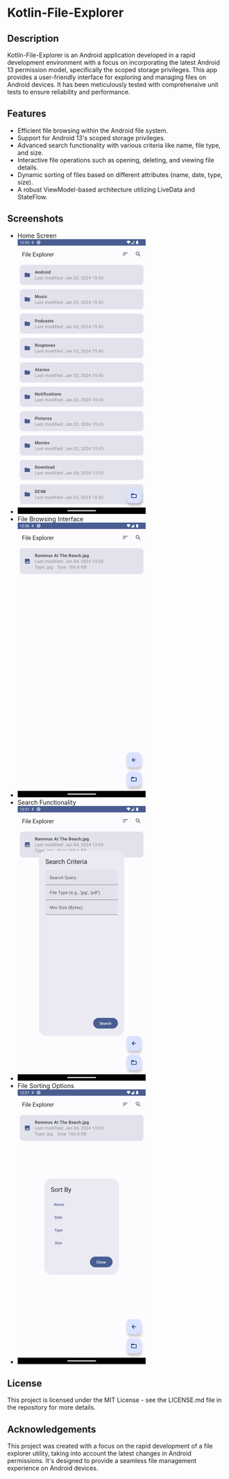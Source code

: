 # Kotlin-File-Explorer

## Description
Kotlin-File-Explorer is an Android application developed in a rapid development environment with a focus on incorporating the latest Android 13 permission model, specifically the scoped storage privileges. This app provides a user-friendly interface for exploring and managing files on Android devices. It has been meticulously tested with comprehensive unit tests to ensure reliability and performance.

## Features
- Efficient file browsing within the Android file system.
- Support for Android 13's scoped storage privileges.
- Advanced search functionality with various criteria like name, file type, and size.
- Interactive file operations such as opening, deleting, and viewing file details.
- Dynamic sorting of files based on different attributes (name, date, type, size).
- A robust ViewModel-based architecture utilizing LiveData and StateFlow.

## Screenshots
- Home Screen
- ![Home Screen](/Screenshots/HomePage.png)
- File Browsing Interface
- ![File Browsing](/Screenshots/FileExample.png)
- Search Functionality
- ![Search](/Screenshots/SearchCriteria.png)
- File Sorting Options
- ![Sorting](/Screenshots/SortOptions.png)



## License
This project is licensed under the MIT License - see the LICENSE.md file in the repository for more details.

## Acknowledgements
This project was created with a focus on the rapid development of a file explorer utility, taking into account the latest changes in Android permissions. It's designed to provide a seamless file management experience on Android devices.
